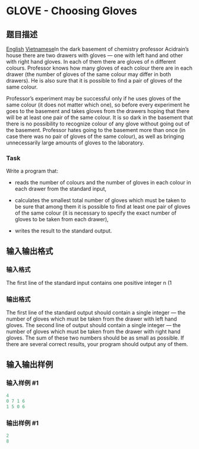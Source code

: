 # GLOVE - Choosing Gloves

## 题目描述

 [English](/problems/GLOVE/en/) [Vietnamese](/problems/GLOVE/vn/)In the dark basement of chemistry professor Acidrain’s house there are two drawers with gloves — one with left hand and other with right hand gloves. In each of them there are gloves of n different colours. Professor knows how many gloves of each colour there are in each drawer (the number of gloves of the same colour may differ in both drawers). He is also sure that it is possible to find a pair of gloves of the same colour.

Professor’s experiment may be successful only if he uses gloves of the same colour (it does not matter which one), so before every experiment he goes to the basement and takes gloves from the drawers hoping that there will be at least one pair of the same colour. It is so dark in the basement that there is no possibility to recognize colour of any glove without going out of the basement. Professor hates going to the basement more than once (in case there was no pair of gloves of the same colour), as well as bringing unnecessarily large amounts of gloves to the laboratory.

### Task

Write a program that:

- reads the number of colours and the number of gloves in each colour in each drawer from the standard input,

- calculates the smallest total number of gloves which must be taken to be sure that among them it is possible to find at least one pair of gloves of the same colour (it is necessary to specify the exact number of gloves to be taken from each drawer),

- writes the result to the standard output.

## 输入输出格式

### 输入格式

The first line of the standard input contains one positive integer n (1

### 输出格式

The first line of the standard output should contain a single integer — the number of gloves which must be taken from the drawer with left hand gloves. The second line of output should contain a single integer — the number of gloves which must be taken from the drawer with right hand gloves. The sum of these two numbers should be as small as possible. If there are several correct results, your program should output any of them.

## 输入输出样例

### 输入样例 #1

```cpp
4
0 7 1 6
1 5 0 6
```


### 输出样例 #1

```cpp
2
8
```



